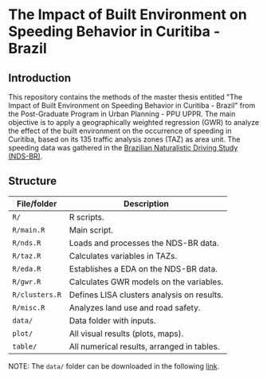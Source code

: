 # The Impact of Built Environment on Speeding Behavior in Curitiba - Brazil

## Introduction
This repository contains the methods of the master thesis entitled "The Impact of Built Environment on Speeding Behavior in Curitiba - Brazil" from the Post-Graduate Program in Urban Planning - PPU UPPR. The main objective is to apply a geographically weighted regression (GWR) to analyze the effect of the built environment on the occurrence of speeding in Curitiba, based on its 135 traffic analysis zones (TAZ) as area unit. The speeding data was gathered in the [Brazilian Naturalistic Driving Study (NDS-BR)](http://www.tecnologia.ufpr.br/portal/ceppur/estudo-naturalistico-de-direcao-brasileiro/). 

## Structure
| File/folder       | Description                                |
| ----------------- | ------------------------------------------ | 
| `R/`              | R scripts.                                 |
| `R/main.R`        | Main script.                               |
| `R/nds.R`         | Loads and processes the NDS-BR data.       |
| `R/taz.R`         | Calculates variables in TAZs.              |
| `R/eda.R`         | Establishes a EDA on the NDS-BR data.      |
| `R/gwr.R`         | Calculates GWR models on the variables.    |
| `R/clusters.R`    | Defines LISA clusters analysis on results. | 
| `R/misc.R`        | Analyzes land use and road safety.         |
| `data/`           | Data folder with inputs.                   |
| `plot/`           | All visual results (plots, maps).          |
| `table/`          | All numerical results, arranged in tables. |
NOTE: The `data/` folder can be downloaded in the following [link](https://drive.google.com/file/d/1vUMqP_QjeuGgOmwhLm3-VZjlEa7PPZX-/view?usp=sharing). 
